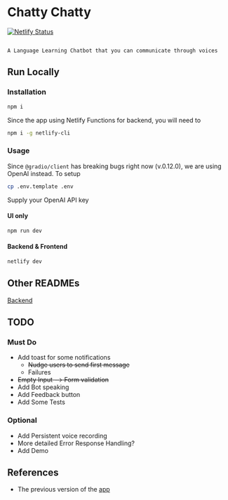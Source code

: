 # Chatty Chatty
[![Netlify Status](https://api.netlify.com/api/v1/badges/a5f8f6b4-2b0f-4bb3-924a-947655ff00a2/deploy-status)](https://app.netlify.com/sites/chattychatty/deploys)

```

A Language Learning Chatbot that you can communicate through voices

```

## Run Locally

### Installation

```bash
npm i
```

Since the app using Netlify Functions for backend, you will need to

```bash
npm i -g netlify-cli
```

### Usage

Since `@gradio/client` has breaking bugs right now (v.0.12.0), we are using OpenAI instead. To setup

```bash
cp .env.template .env
```

Supply your OpenAI API key

#### UI only

```bash
npm run dev
```

#### Backend & Frontend

```bash
netlify dev
```

## Other READMEs

[Backend](backend/README.md)

## TODO
### Must Do
* Add toast for some notifications
  * ~~Nudge users to send first message~~
  * Failures
* ~~Empty Input --> Form validation~~
* Add Bot speaking
* Add Feedback button
* Add Some Tests

### Optional
* Add Persistent voice recording
* More detailed Error Response Handling?
* Add Demo

## References
- The previous version of the [app](https://github.com/keduong33/ChattyChatty-old)
